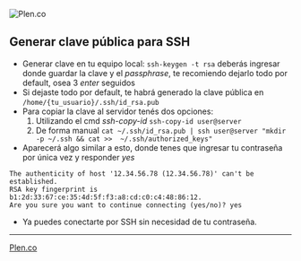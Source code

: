 ![Plen.co](https://plen.co/assets/images/logo.png)

## Generar clave pública para SSH

- Generar clave en tu equipo local: `ssh-keygen -t rsa` deberás ingresar donde guardar la clave y el *passphrase*, te recomiendo dejarlo todo por default, osea 3 *enter* seguidos
- Si dejaste todo por default, te habrá generado la clave pública en `/home/{tu_usuario}/.ssh/id_rsa.pub`
- Para copiar la clave al servidor tenés dos opciones:
	1. Utilizando el cmd *ssh-copy-id* `ssh-copy-id user@server`
	2. De forma manual `cat ~/.ssh/id_rsa.pub | ssh user@server "mkdir -p ~/.ssh && cat >>  ~/.ssh/authorized_keys"`
- Aparecerá algo similar a esto, donde tenes que ingresar tu contraseña por única vez y responder *yes*

```
The authenticity of host '12.34.56.78 (12.34.56.78)' can't be established.
RSA key fingerprint is b1:2d:33:67:ce:35:4d:5f:f3:a8:cd:c0:c4:48:86:12.
Are you sure you want to continue connecting (yes/no)? yes
```
- Ya puedes conectarte por SSH sin necesidad de tu contraseña.

***
[Plen.co](https://plen.co)
